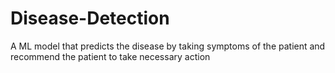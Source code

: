 # Disease-Detection
A ML model that predicts the disease by taking symptoms of the patient and recommend the patient to take necessary action

